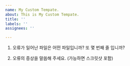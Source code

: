 ```yaml
---
name: My Custom Tempate.
about: This is My Custom Tempate.
title: ''
labels: ''
assignees: ''

---
```


1. 오류가 일어난 파일은 어떤 파일입니까? 또 몇 번째 줄 입니까?

2. 오류의 증상을 말씀해 주세요. (가능하면 스크릿샷 포함)
